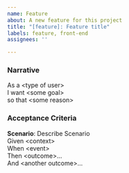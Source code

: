 ```yaml
---
name: Feature
about: A new feature for this project
title: "[feature]: Feature title"
labels: feature, front-end
assignees: ''

---
```


### Narrative

As a \<type of user>  
I want \<some goal>  
so that \<some reason>
 
### Acceptance Criteria 

**Scenario**: Describe Scenario   
Given \<context>  
When  \<event>  
Then  \<outcome>...  
And \<another outcome>...
